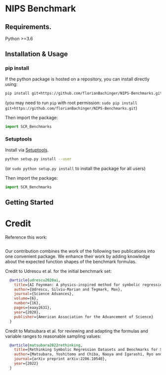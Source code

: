 # NIPS Benchmark



## Requirements.

Python >=3.6

## Installation & Usage
### pip install

If the python package is hosted on a repository, you can install directly using:

```sh
pip install git+https://github.com/florianBachinger/NIPS-Benchmarks.git
```
(you may need to run `pip` with root permission: `sudo pip install git+https://github.com/florianBachinger/NIPS-Benchmarks.git`)

Then import the package:
```python
import SCR_Benchmarks
```

### Setuptools

Install via [Setuptools](http://pypi.python.org/pypi/setuptools).

```sh
python setup.py install --user
```
(or `sudo python setup.py install` to install the package for all users)

Then import the package:
```python
import SCR_Benchmarks
```

## Getting Started


# Credit
Reference this work:
```bibtex

```
Our contribution combines the work of the following two publications into one convenient package.
We enhance their work by adding knowledge about the expected function shapes of the benchmark formulas. 

Credit to Udrescu et al. for the initial benchmark set:
```bibtex
  @article{udrescu2020ai,
    title={AI Feynman: A physics-inspired method for symbolic regression},
    author={Udrescu, Silviu-Marian and Tegmark, Max},
    journal={Science Advances},
    volume={6},
    number={16},
    pages={eaay2631},
    year={2020},
    publisher={American Association for the Advancement of Science}
  }
```

Credit to Matsubara et al. for reviewing and adapting the formulas and variable ranges to reasonable sampling values:
```bibtex
  @article{matsubara2022rethinking,
    title={Rethinking Symbolic Regression Datasets and Benchmarks for Scientific Discovery},
    author={Matsubara, Yoshitomo and Chiba, Naoya and Igarashi, Ryo and Tatsunori, Taniai and Ushiku, Yoshitaka},
    journal={arXiv preprint arXiv:2206.10540},
    year={2022}
  }
```